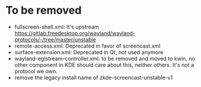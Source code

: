 # To be removed
* fullscreen-shell.xml: It's upstream https://gitlab.freedesktop.org/wayland/wayland-protocols/-/tree/master/unstable
* remote-access.xml: Deprecated in favor of screencast.xml
* surface-extension.xml: Deprecated in Qt, not used anymore
* wayland-eglstream-controller.xml: to be removed and moved to kwin, no other component in KDE should care about this, neither others. It's not a protocol we own.
* remove the legacy install name of zkde-screencast-unstable-v1
